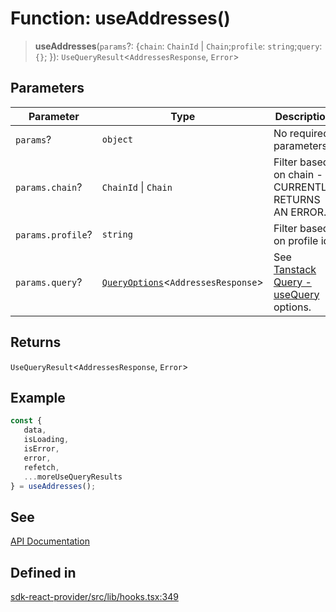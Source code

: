 # Function: useAddresses()

> **useAddresses**(`params`?: \{`chain`: `ChainId` \| `Chain`;`profile`: `string`;`query`: `{}`; \}): `UseQueryResult`\<`AddressesResponse`, `Error`\>

## Parameters

| Parameter | Type | Description |
| ------ | ------ | ------ |
| `params`? | `object` | No required parameters. |
| `params.chain`? | `ChainId` \| `Chain` | Filter based on chain - CURRENTLY RETURNS AN ERROR. |
| `params.profile`? | `string` | Filter based on profile id. |
| `params.query`? | [`QueryOptions`](/docs/packages/sdk-react-provider/type-aliases/QueryOptions.md)\<`AddressesResponse`\> | See [Tanstack Query - useQuery](https://tanstack.com/query/latest/docs/framework/react/reference/useQuery) options. |

## Returns

`UseQueryResult`\<`AddressesResponse`, `Error`\>

## Example

```ts
const {
   data,
   isLoading,
   isError,
   error,
   refetch,
   ...moreUseQueryResults
} = useAddresses();
```

## See

[API Documentation](https://monerium.dev/api-docs-v2#tag/addresses/operation/addresses)

## Defined in

[sdk-react-provider/src/lib/hooks.tsx:349](https://github.com/monerium/js-monorepo/blob/main/packages/sdk-react-provider/src/lib/hooks.tsx#L349)
